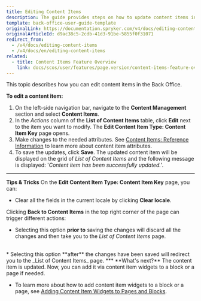 ```yaml
---
title: Editing Content Items
description: The guide provides steps on how to update content items in the Back Office.
template: back-office-user-guide-template
originalLink: https://documentation.spryker.com/v4/docs/editing-content-items
originalArticleId: d9ac38c5-2cdb-41d3-91be-5855f0f31071
redirect_from:
  - /v4/docs/editing-content-items
  - /v4/docs/en/editing-content-items
related:
  - title: Content Items Feature Overview
    link: docs/scos/user/features/page.version/content-items-feature-overview.html
---
```


This topic describes how you can edit content items in the Back Office.

**To edit a content item:**

1. On the left-side navigation bar, navigate to the **Content Management** section and select **Content Items**.
2. In the _Actions_ column of the **List of Content Items** table, click **Edit** next to the item you want to modify. The **Edit Content Item Type: Content Item Key** page opens. 
3. Make changes to the needed attributes. See [Content Items: Reference Information](/docs/scos/user/back-office-user-guides/{{page.version}}/content-management/content-items/references/content-items-reference-information.html) to learn more about content item attributes. 
4. To save the updates, click **Save**. The updated content item will be displayed on the grid of _List of Content Items_ and the following message is displayed: '_Content item has been successfully updated._'.
***
**Tips & Tricks**
On the **Edit Content Item Type: Content Item Key** page, you can:

* Clear all the fields in the current locale by clicking **Clear locale**.

Clicking **Back to Content Items** in the top right corner of the page can trigger different actions:

* Selecting this option **prior to** saving the changes will discard all the changes and then take you to the _List of Content Items_ page.
</br>
* Selecting this option **after** the changes have been saved will redirect you to the _List of Content Items_ page.
***
**What's next?**
The content item is updated. Now, you can add it via content item widgets to a block or a page if needed.

* To learn more about how to add content item widgets to a block or a page, see [Adding Content Item Widgets to Pages and Blocks](/docs/scos/user/back-office-user-guides/{{page.version}}/content-management/content-items/content-item-widgets/adding-content-item-widgets-to-pages-and-blocks.html).
